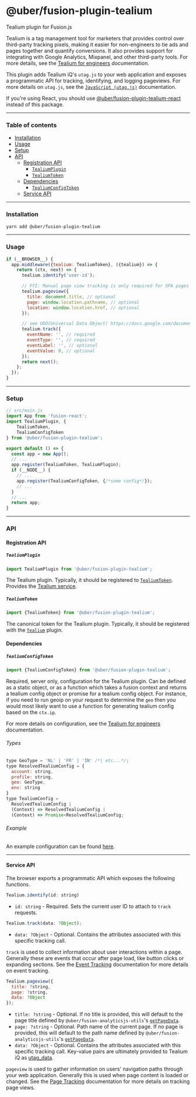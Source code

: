 # @uber/fusion-plugin-tealium

Tealium plugin for Fusion.js

Tealium is a tag management tool for marketers that provides control over third-party tracking pixels, making it easier for non-engineers to tie ads and pages together and quantify conversions.  It also provides support for integrating with Google Analytics, Mixpanel, and other third-party tools.  For more details, see the [Tealium for engineers](https://code.uberinternal.com/w/tealium/) documentation.

This plugin adds Tealium iQ's `utag.js` to your web application and exposes a programmatic API for tracking, identifying, and logging pageviews.  For more details on `utag.js`, see the [`JavaScript (utag.js)`](https://community.tealiumiq.com/t5/JavaScript-utag-js/tkb-p/utag) documentation.

If you're using React, you should use [@uber/fusion-plugin-tealium-react](https://code.uberinternal.com/diffusion/WEFUSEC/) instead of this package.

---

### Table of contents

- [Installation](#installation)
- [Usage](#usage)
- [Setup](#setup)
- [API](#api)
  - [Registration API](#registration-api)
    - [`TealiumPlugin`](#tealiumplugin)
    - [`TealiumToken`](#tealiumtoken)
  - [Dependencies](#dependencies)
    - [`TealiumConfigToken`](#tealiumconfigtoken)
  - [Service API](#service-api)

---

### Installation

```sh
yarn add @uber/fusion-plugin-tealium
```

---

### Usage

```js
if (__BROWSER__) {
  app.middleware({tealium: TealiumToken}, ({tealium}) => {
    return (ctx, next) => {
      tealium.identify('user-id');

      // FYI: Manual page view tracking is only required for SPA pages
      tealium.pageview({
        title: document.title, // optional
        page: window.location.pathname, // optional
        location: window.location.href, // optional
      });

      // see UDO(Universal Data Object) https://docs.google.com/document/d/19uu4PFoofhryLQNQhJkG9-ClwqgPUl8m_MCTCiIgLi8
      tealium.track({
        eventName: '', // required
        eventType: '', // required
        eventLabel: '', // optional
        eventValue: 0, // optional
      });
      return next();
    };
  });
}
```

---

### Setup

```js
// src/main.js
import App from 'fusion-react';
import TealiumPlugin, {
    TealiumToken,
    TealiumConfigToken
} from '@uber/fusion-plugin-tealium';

export default () => {
  const app = new App();
  // ...
  app.register(TealiumToken, TealiumPlugin);
  if (__NODE__) {
    // ...
    app.register(TealiumConfigToken, {/*some config*/});
    // ...
  }
  // ...
  return app;
}
```

---

### API

#### Registration API

##### `TealiumPlugin`

```js
import TealiumPlugin from '@uber/fusion-plugin-tealium';
```

The Tealium plugin. Typically, it should be registered to [`TealiumToken`](#TealiumToken). Provides the [Tealium service](#service-api).

##### `TealiumToken`

```js
import {TealiumToken} from '@uber/fusion-plugin-tealium';
```

The canonical token for the Tealium plugin. Typically, it should be registered with the [`Tealium`](#TealiumPlugin) plugin.

#### Dependencies

##### `TealiumConfigToken`

```js
import {TealiumConfigToken} from '@uber/fusion-plugin-tealium';
```

Required, server only, configuration for the Tealium plugin. Can be defined as
a static object, or as a function which takes a fusion context and returns a
tealium config object or promise for a tealium config object. For instance, if
you need to run geoip on your request to determine the `geo` then you would
most likely want to use a function for generating tealium config based on the
`ctx.ip`.

For more details on configuration, see the [Tealium for engineers](https://code.uberinternal.com/w/tealium/) documentation.

###### Types

```js
type GeoType = 'NL' | 'FR' | 'IN' /*| etc...*/;
type ResolvedTealiumConfig = {
  account: string,
  profile: string,
  geo: GeoType,
  env: string
}
type TealiumConfig =
  ResolvedTealiumConfig |
  (Context) => ResolvedTealiumConfig |
  (Context) => Promise<ResolvedTealiumConfig;
```

###### Example

An example configuration can be found [here](https://code.uberinternal.com/D645395).

---

#### Service API

The browser exports a programmatic API which exposes the following functions.

```js
Tealium.identify(id: string)
```

* `id: string` - Required.  Sets the current user ID to attach to `track` requests.

```js
Tealium.track(data: ?Object);
```

* `data: ?Object` - Optional.  Contains the attributes associated with this specific tracking call.

`track` is used to collect information about user interactions within a page.  Generally these are events that occur after page load, like button clicks or expanding sections.  See the [Event Tracking](https://community.tealiumiq.com/t5/JavaScript-utag-js/Event-Tracking/ta-p/15588) documentation for more details on event tracking.

```js
Tealium.pageview({
  title: ?string,
  page: ?string,
  data: ?Object
});
```

* `title: ?string` - Optional.  If no title is provided, this will default to the page title defined by `@uber/fusion-analyticsjs-utils`'s [`getPageData`](https://code.uberinternal.com/diffusion/WEFUSPF/browse/master/src/utilities/page-data.js$15).
* `page: ?string` - Optional.  Path name of the current page.  If no page is provided, this will default to the path name defined by `@uber/fusion-analyticsjs-utils`'s [`getPageData`](https://code.uberinternal.com/diffusion/WEFUSPF/browse/master/src/utilities/page-data.js$13).
* `data: ?Object` - Optional.  Contains the attributes associated with this specific tracking call.  Key-value pairs are ultimately provided to Tealium iQ as [utag_data](https://community.tealiumiq.com/t5/JavaScript-utag-js/How-utag-data-works/ta-p/15369).

`pageview` is used to gather information on users' navigation paths through your web application.  Generally this is used when page content is loaded or changed.  See the [Page Tracking](https://community.tealiumiq.com/t5/JavaScript-utag-js/Page-Tracking/ta-p/15563) documentation for more details on tracking page views.
